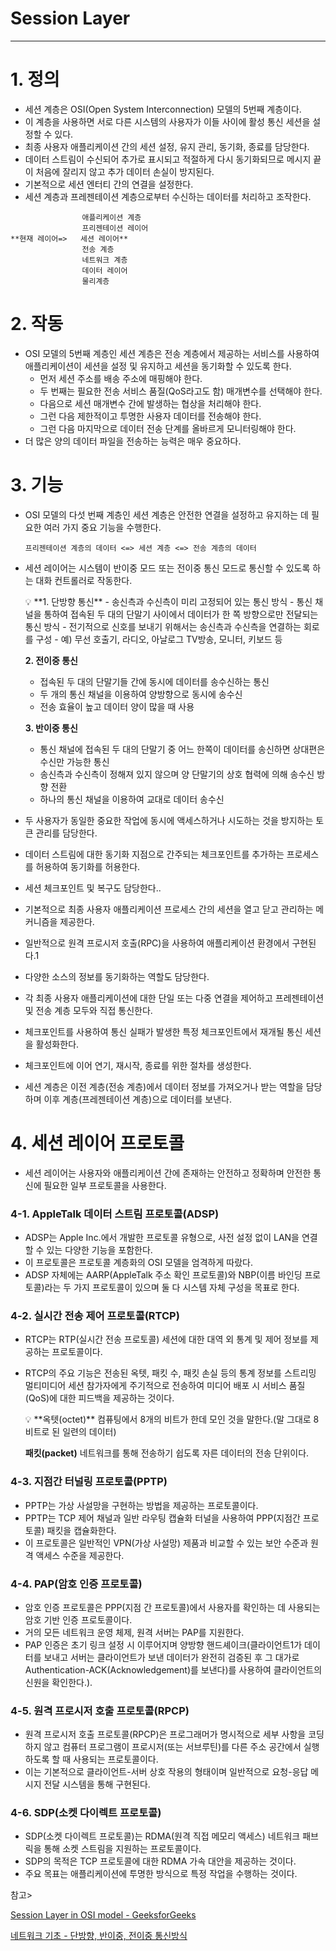 # Session Layer

---

# 1. 정의

- 세션 계층은 OSI(Open System Interconnection) 모델의 5번째 계층이다.
- 이 계층을 사용하면 서로 다른 시스템의 사용자가 이들 사이에 활성 통신 세션을 설정할 수 있다.
- 최종 사용자 애플리케이션 간의 세션 설정, 유지 관리, 동기화, 종료를 담당한다.
- 데이터 스트림이 수신되어 추가로 표시되고 적절하게 다시 동기화되므로 메시지 끝이 처음에 잘리지 않고 추가 데이터 손실이 방지된다.
- 기본적으로 세션 엔터티 간의 연결을 설정한다.
- 세션 계층과 프레젠테이션 계층으로부터 수신하는 데이터를 처리하고 조작한다.

```
                애플리케이션 계층
                프리젠테이션 레이어
**현재 레이어=>   세션 레이어**
                전송 계층
                네트워크 계층
                데이터 레이어
                물리계층
```

# 2. 작동

- OSI 모델의 5번째 계층인 세션 계층은 전송 계층에서 제공하는 서비스를 사용하여 애플리케이션이 세션을 설정 및 유지하고 세션을 동기화할 수 있도록 한다.
    - 먼저 세션 주소를 배송 주소에 매핑해야 한다.
    - 두 번째는 필요한 전송 서비스 품질(QoS라고도 함) 매개변수를 선택해야 한다.
    - 다음으로 세션 매개변수 간에 발생하는 협상을 처리해야 한다.
    - 그런 다음 제한적이고 투명한 사용자 데이터를 전송해야 한다.
    - 그런 다음 마지막으로 데이터 전송 단계를 올바르게 모니터링해야 한다.
- 더 많은 양의 데이터 파일을 전송하는 능력은 매우 중요하다.

# 3. 기능

- OSI 모델의 다섯 번째 계층인 세션 계층은 안전한 연결을 설정하고 유지하는 데 필요한 여러 가지 중요 기능을 수행한다.
    
    `프리젠테이션 계층의 데이터 <=> 세션 계층 <=> 전송 계층의 데이터`
    
- 세션 레이어는 시스템이 반이중 모드 또는 전이중 통신 모드로 통신할 수 있도록 하는 대화 컨트롤러로 작동한다.
    
    <aside>
    💡 **1. 단방향 통신**
    - 송신측과 수신측이 미리 고정되어 있는 통신 방식
    - 통신 채널을 통하여 접속된 두 대의 단말기 사이에서 데이터가 한 쪽 방향으로만 전달되는 통신 방식
    - 전기적으로 신호를 보내기 위해서는 송신측과 수신측을 연결하는 회로를 구성
    - 예) 무선 호출기, 라디오, 아날로그 TV방송, 모니터, 키보드 등
    
    **2. 전이중 통신**
    - 접속된 두 대의 단말기들 간에 동시에 데이터를 송수신하는 통신
    - 두 개의 통신 채널을 이용하여 양방향으로 동시에 송수신
    - 전송 효율이 높고 데이터 양이 많을 때 사용
    
    **3. 반이중 통신**
    - 통신 채널에 접속된 두 대의 단말기 중 어느 한쪽이 데이터를 송신하면 상대편은 수신만 가능한 통신
    - 송신측과 수신측이 정해져 있지 않으며 양 단말기의 상호 협력에 의해 송수신 방향 전환
    - 하나의 통신 채널을 이용하여 교대로 데이터 송수신
    
    </aside>
    
- 두 사용자가 동일한 중요한 작업에 동시에 액세스하거나 시도하는 것을 방지하는 토큰 관리를 담당한다.
- 데이터 스트림에 대한 동기화 지점으로 간주되는 체크포인트를 추가하는 프로세스를 허용하여 동기화를 허용한다.
- 세션 체크포인트 및 복구도 담당한다..
- 기본적으로 최종 사용자 애플리케이션 프로세스 간의 세션을 열고 닫고 관리하는 메커니즘을 제공한다.
- 일반적으로 원격 프로시저 호출(RPC)을 사용하여 애플리케이션 환경에서 구현된다.1
- 다양한 소스의 정보를 동기화하는 역할도 담당한다.
- 각 최종 사용자 애플리케이션에 대한 단일 또는 다중 연결을 제어하고 프레젠테이션 및 전송 계층 모두와 직접 통신한다.
- 체크포인트를 사용하여 통신 실패가 발생한 특정 체크포인트에서 재개될 통신 세션을 활성화한다.
- 체크포인트에 이어 연기, 재시작, 종료를 위한 절차를 생성한다.
- 세션 계층은 이전 계층(전송 계층)에서 데이터 정보를 가져오거나 받는 역할을 담당하며 이후 계층(프레젠테이션 계층)으로 데이터를 보낸다.

# 4. **세션 레이어 프로토콜**

- 세션 레이어는 사용자와 애플리케이션 간에 존재하는 안전하고 정확하며 안전한 통신에 필요한 일부 프로토콜을 사용한다.

### 4-1. **AppleTalk 데이터 스트림 프로토콜(ADSP)**

- ADSP는 Apple Inc.에서 개발한 프로토콜 유형으로, 사전 설정 없이 LAN을 연결할 수 있는 다양한 기능을 포함한다.
- 이 프로토콜은 프로토콜 계층화의 OSI 모델을 엄격하게 따랐다.
- ADSP 자체에는 AARP(AppleTalk 주소 확인 프로토콜)와 NBP(이름 바인딩 프로토콜)라는 두 가지 프로토콜이 있으며 둘 다 시스템 자체 구성을 목표로 한다.

### 4-2. **실시간 전송 제어 프로토콜(RTCP)**

- RTCP는 RTP(실시간 전송 프로토콜) 세션에 대한 대역 외 통계 및 제어 정보를 제공하는 프로토콜이다.
- RTCP의 주요 기능은 전송된 옥텟, 패킷 수, 패킷 손실 등의 통계 정보를 스트리밍 멀티미디어 세션 참가자에게 주기적으로 전송하여 미디어 배포 시 서비스 품질(QoS)에 대한 피드백을 제공하는 것이다.
    
    <aside>
    💡 **옥텟(octet)**
    컴퓨팅에서 8개의 비트가 한데 모인 것을 말한다.(말 그대로 8비트로 된 일련의 데이터)
    
    **패킷(packet)**
    네트워크를 통해 전송하기 쉽도록 자른 데이터의 전송 단위이다.
    
    </aside>
    

### 4-3. **지점간 터널링 프로토콜(PPTP)**

- PPTP는 가상 사설망을 구현하는 방법을 제공하는 프로토콜이다.
- PPTP는 TCP 제어 채널과 일반 라우팅 캡슐화 터널을 사용하여 PPP(지점간 프로토콜) 패킷을 캡슐화한다.
- 이 프로토콜은 일반적인 VPN(가상 사설망) 제품과 비교할 수 있는 보안 수준과 원격 액세스 수준을 제공한다.

### 4-4. **PAP(암호 인증 프로토콜)**

- 암호 인증 프로토콜은 PPP(지점 간 프로토콜)에서 사용자를 확인하는 데 사용되는 암호 기반 인증 프로토콜이다.
- 거의 모든 네트워크 운영 체제, 원격 서버는 PAP를 지원한다.
- PAP 인증은 초기 링크 설정 시 이루어지며 양방향 핸드셰이크(클라이언트1가 데이터를 보내고 서버는 클라이언트가 보낸 데이터가 완전히 검증된 후 그 대가로 Authentication-ACK(Acknowledgement)를 보낸다)를 사용하여 클라이언트의 신원을 확인한다.).

### 4-5. **원격 프로시저 호출 프로토콜(RPCP)**

- 원격 프로시저 호출 프로토콜(RPCP)은 프로그래머가 명시적으로 세부 사항을 코딩하지 않고 컴퓨터 프로그램이 프로시저(또는 서브루틴)를 다른 주소 공간에서 실행하도록 할 때 사용되는 프로토콜이다.
- 이는 기본적으로 클라이언트-서버 상호 작용의 형태이며 일반적으로 요청-응답 메시지 전달 시스템을 통해 구현된다.

### 4-6. **SDP(소켓 다이렉트 프로토콜)**

- SDP(소켓 다이렉트 프로토콜)는 RDMA(원격 직접 메모리 액세스) 네트워크 패브릭을 통해 소켓 스트림을 지원하는 프로토콜이다.
- SDP의 목적은 TCP 프로토콜에 대한 RDMA 가속 대안을 제공하는 것이다.
- 주요 목표는 애플리케이션에 투명한 방식으로 특정 작업을 수행하는 것이다.

참고>

[Session Layer in OSI model - GeeksforGeeks](https://www.geeksforgeeks.org/session-layer-in-osi-model/)

[네트워크 기초 - 단방향, 반이중, 전이중 통신방식](https://ss-o.tistory.com/27)